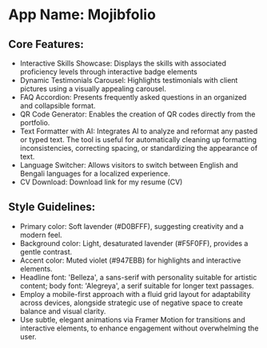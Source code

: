 # **App Name**: Mojibfolio

## Core Features:

- Interactive Skills Showcase: Displays the skills with associated proficiency levels through interactive badge elements
- Dynamic Testimonials Carousel: Highlights testimonials with client pictures using a visually appealing carousel.
- FAQ Accordion: Presents frequently asked questions in an organized and collapsible format.
- QR Code Generator: Enables the creation of QR codes directly from the portfolio.
- Text Formatter with AI: Integrates AI to analyze and reformat any pasted or typed text. The tool is useful for automatically cleaning up formatting inconsistencies, correcting spacing, or standardizing the appearance of text.
- Language Switcher: Allows visitors to switch between English and Bengali languages for a localized experience.
- CV Download: Download link for my resume (CV)

## Style Guidelines:

- Primary color: Soft lavender (#D0BFFF), suggesting creativity and a modern feel.
- Background color: Light, desaturated lavender (#F5F0FF), provides a gentle contrast.
- Accent color: Muted violet (#947EBB) for highlights and interactive elements.
- Headline font: 'Belleza', a sans-serif with personality suitable for artistic content; body font: 'Alegreya', a serif suitable for longer text passages. 
- Employ a mobile-first approach with a fluid grid layout for adaptability across devices, alongside strategic use of negative space to create balance and visual clarity.
- Use subtle, elegant animations via Framer Motion for transitions and interactive elements, to enhance engagement without overwhelming the user.